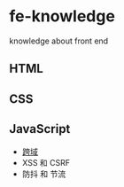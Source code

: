 # fe-knowledge
knowledge about front end

## HTML

## CSS

## JavaScript

* [跨域](https://github.com/Leechikit/fe-knowledge/issues/1)
* XSS 和 CSRF
* 防抖 和 节流